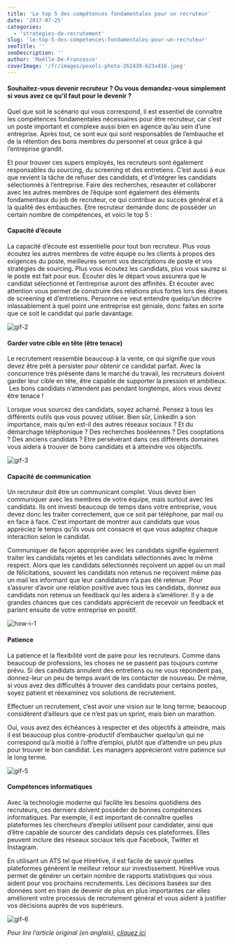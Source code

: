 ```yaml
---
title: 'Le top 5 des compétences fondamentales pour un recruteur'
date: '2017-07-25'
categories:
  - 'strategies-de-recrutement'
slug: 'le-top-5-des-competences-fondamentales-pour-un-recruteur'
seoTitle: ''
seoDescription: ''
author: 'Maëlle-De-Francesco'
coverImage: '/fr/images/pexels-photo-262438-623x416.jpeg'
---
```


#### Souhaitez-vous devenir recruteur ? Ou vous demandez-vous simplement si vous avez ce qu’il faut pour le devenir ?

Quel que soit le scénario qui vous correspond, il est essentiel de connaître les compétences fondamentales nécessaires pour être recruteur, car c’est un poste important et complexe aussi bien en agence qu’au sein d’une entreprise. Après tout, ce sont eux qui sont responsables de l’embauche et de la rétention des bons membres du personnel et ceux grâce à qui l’entreprise grandit.

Et pour trouver ces supers employés, les recruteurs sont également responsables du sourcing, du screening et des entretiens. C’est aussi à eux que revient la tâche de refuser des candidats, et d’intégrer les candidats sélectionnés à l’entreprise. Faire des recherches, réseauter et collaborer avec les autres membres de l’équipe sont également des éléments fondamentaux du job de recruteur, ce qui contribue au succès général et à la qualité des embauches. Etre recruteur demande donc de posséder un certain nombre de compétences, et voici le top 5 :

#### **Capacité d’écoute**

La capacité d’écoute est essentielle pour tout bon recruteur. Plus vous écoutez les autres membres de votre équipe ou les clients à propos des exigences du poste, meilleures seront vos descriptions de poste et vos stratégies de sourcing. Plus vous écoutez les candidats, plus vous saurez si le poste est fait pour eux. Écouter dès le départ vous assurera que le candidat sélectionné et l’entreprise auront des affinités. Et écouter avec attention vous permet de construire des relations plus fortes lors des étapes de screening et d’entretiens. Personne ne veut entendre quelqu’un décrire inlassablement à quel point une entreprise est géniale, donc faites en sorte que ce soit le candidat qui parle davantage.

<img src="/fr/images/gif-2.gif" alt="gif-2"/>

#### **Garder votre cible en tête (être tenace)**

Le recrutement ressemble beaucoup à la vente, ce qui signifie que vous devez être prêt à persister pour obtenir ce candidat parfait. Avec la concurrence très présente dans le marché du travail, les recruteurs doivent garder leur cible en tête, être capable de supporter la pression et ambitieux.  Les bons candidats n’attendent pas pendant longtemps, alors vous devez être tenace !

Lorsque vous sourcez des candidats, soyez acharné. Pensez à tous les différents outils que vous pouvez utiliser. Bien sûr, LinkedIn a son importance, mais qu’en est-il des autres réseaux sociaux ? Et du démarchage téléphonique ? Des recherches booléennes ? Des cooptations ? Des anciens candidats ? Etre persévérant dans ces différents domaines vous aidera à trouver de bons candidats et à atteindre vos objectifs.

<img src="/fr/images/gif-3.gif" alt="gif-3"/>

#### **Capacité de communication**

Un recruteur doit être un communicant complet. Vous devez bien communiquer avec les membres de votre équipe, mais surtout avec les candidats. Ils ont investi beaucoup de temps dans votre entreprise, vous devez donc les traiter correctement, que ce soit par téléphone, par mail ou en face à face. C’est important de montrer aux candidats que vous appréciez le temps qu’ils vous ont consacré et que vous adaptez chaque interaction selon le candidat.

Communiquer de façon appropriée avec les candidats signifie également traiter les candidats rejetés et les candidats sélectionnés avec le même respect. Alors que les candidats sélectionnés reçoivent un appel ou un mail de félicitations, souvent les candidats non retenus ne reçoivent même pas un mail les informant que leur candidature n’a pas été retenue. Pour s’assurer d’avoir une relation positive avec tous les candidats, donnez aux candidats non retenus un feedback qui les aidera à s’améliorer. Il y a de grandes chances que ces candidats apprécient de recevoir un feedback et parlent ensuite de votre entreprise en positif.

<img src="/fr/images/how-i-1.gif" alt="how-i-1"/>

#### **Patience**

La patience et la flexibilité vont de paire pour les recruteurs. Comme dans beaucoup de professions, les choses ne se passent pas toujours comme prévu. Si des candidats annulent des entretiens ou ne vous répondent pas, donnez-leur un peu de temps avant de les contacter de nouveau. De même, si vous avez des difficultés à trouver des candidats pour certains postes, soyez patient et réexaminez vos solutions de recrutement.

Effectuer un recrutement, c’est avoir une vision sur le long terme; beaucoup considèrent d’ailleurs que ce n’est pas un sprint, mais bien un marathon.

Oui, vous avez des échéances à respecter et des objectifs à atteindre, mais il est beaucoup plus contre-productif d’embaucher quelqu’un qui ne correspond qu’à moitié à l’offre d’emploi, plutôt que d’attendre un peu plus pour trouver le bon candidat. Les managers apprécieront votre patience sur le long terme.

<img src="/fr/images/gif-5.gif" alt="gif-5"/>

#### **Compétences informatiques**

Avec la technologie moderne qui facilite les besoins quotidiens des recruteurs, ces derniers doivent posséder de bonnes compétences informatiques. Par exemple, il est important de connaître quelles plateformes les chercheurs d’emploi utilisent pour candidater, ainsi que d’être capable de sourcer des candidats depuis ces plateformes. Elles peuvent inclure des réseaux sociaux tels que Facebook, Twitter et Instagram.

En utilisant un ATS tel que HireHive, il est facile de savoir quelles plateformes génèrent le meilleur retour sur investissement. HireHive vous permet de générer un certain nombre de rapports statistiques qui vous aident pour vos prochains recrutements. Les décisions basées sur des données sont en train de devenir de plus en plus importantes car elles améliorent votre processus de recrutement général et vous aident à justifier vos décisions auprès de vos supérieurs.

<img src="/fr/images/gif-6.gif" alt="gif-6"/>

_Pour lire l’article original (en anglais), [cliquez ici](https://hirehive.com/blog/top-5-recruiter-skills/)_
